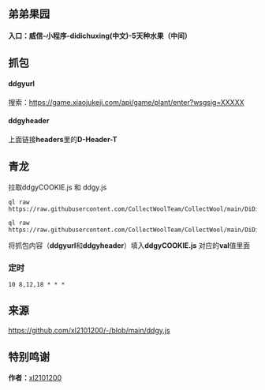 ## 弟弟果园
#### 入口：威信-小程序-didichuxing(中文)-5天种水果（中间）

## 抓包
#### ddgyurl
搜索：https://game.xiaojukeji.com/api/game/plant/enter?wsgsig=XXXXX
#### ddgyheader
上面链接**headers**里的**D-Header-T**

## 青龙
拉取ddgyCOOKIE.js 和 ddgy.js
```
ql raw https://raw.githubusercontent.com/CollectWoolTeam/CollectWool/main/DiDiGuoYuan/ddgy.js
```
```
ql raw https://raw.githubusercontent.com/CollectWoolTeam/CollectWool/main/DiDiGuoYuan/ddgyCOOKIE.js
```
将抓包内容（**ddgyurl**和**ddgyheader**）填入**ddgyCOOKIE.js** 对应的**val**值里面

### 定时
```
10 8,12,18 * * * 
```

## 来源
https://github.com/xl2101200/-/blob/main/ddgy.js

## 特别鸣谢
**作者：**[xl2101200](https://github.com/xl2101200)
